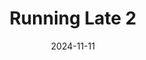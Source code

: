 ---
mappers:
- A2Rob
wads/tags:
- currently-playing
- megawad
date: 2024-11-11
star_rating: null
title: Running Late 2
links:
  - "idgames,https://www.doomworld.com/idgames/levels/doom2/Ports/megawads/rl2"
---
